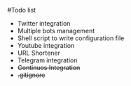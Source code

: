 #Todo list

+ Twitter integration
+ Multiple bots management
+ Shell script to write configuration file
+ Youtube integration
+ URL Shortener
+ Telegram integration
+ ~~Continuos Integration~~
+ ~~.gitignore~~
